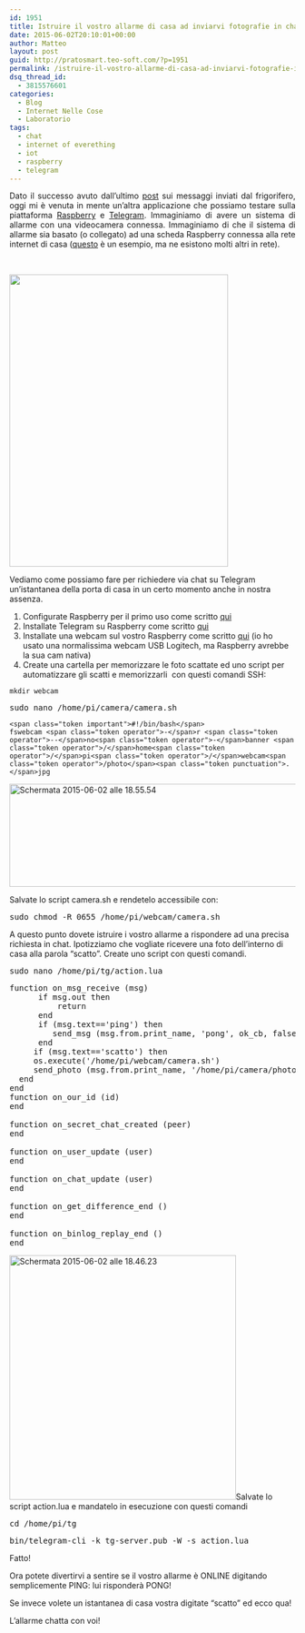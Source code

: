 ```yaml
---
id: 1951
title: Istruire il vostro allarme di casa ad inviarvi fotografie in chat
date: 2015-06-02T20:10:01+00:00
author: Matteo
layout: post
guid: http://pratosmart.teo-soft.com/?p=1951
permalink: /istruire-il-vostro-allarme-di-casa-ad-inviarvi-fotografie-in-chat/
dsq_thread_id:
  - 3815576601
categories:
  - Blog
  - Internet Nelle Cose
  - Laboratorio
tags:
  - chat
  - internet of everething
  - iot
  - raspberry
  - telegram
---
```

<p style="text-align: justify;">
  Dato il successo avuto dall&#8217;ultimo <a title="Chattare con il proprio frigorifero: Telegram & Raspberry" href="http://pratosmart.teo-soft.com/chattare-con-il-proprio-frigorifero-telegram-raspberry/" target="_blank">post</a> sui messaggi inviati dal frigorifero, oggi mi è venuta in mente un&#8217;altra applicazione che possiamo testare sulla piattaforma <a href="https://www.raspberrypi.org/" target="_blank">Raspberry</a> e <a href="https://telegram.org/" target="_blank">Telegram</a>. Immaginiamo di avere un sistema di allarme con una videocamera connessa. Immaginiamo di che il sistema di allarme sia basato (o collegato) ad una scheda Raspberry connessa alla rete internet di casa (<a href="http://www.projects.privateeyepi.com/home/home-alarm-system-project/installation/how-it-works" target="_blank">questo</a> è un esempio, ma ne esistono molti altri in rete).
</p>

&nbsp;

[<img class=" wp-image-1957  aligncenter" src="http://pratosmart.teo-soft.com/wp-content/uploads/2015/06/IMG_1298-e1433268499440.jpg" alt="" width="385" height="514" srcset="http://pratosmart.teo-soft.com/wp-content/uploads/2015/06/IMG_1298-e1433268499440-225x300.jpg 225w, http://pratosmart.teo-soft.com/wp-content/uploads/2015/06/IMG_1298-e1433268499440-768x1024.jpg 768w, http://pratosmart.teo-soft.com/wp-content/uploads/2015/06/IMG_1298-e1433268499440.jpg 960w" sizes="(max-width: 385px) 100vw, 385px" />](http://pratosmart.teo-soft.com/wp-content/uploads/2015/06/IMG_1298-e1433268499440.jpg)

Vediamo come possiamo fare per richiedere via chat su Telegram un&#8217;istantanea della porta di casa in un certo momento anche in nostra assenza.

  1. Configurate Raspberry per il primo uso come scritto <a title="Come si fa il primo setup di un Raspberry B+" href="http://pratosmart.teo-soft.com/come-si-fa-il-primo-setup-di-un-raspberry-b/" target="_blank">qui</a>
  2. Installate Telegram su Raspberry come scritto <a title="Chattare con il proprio frigorifero: Telegram & Raspberry" href="http://pratosmart.teo-soft.com/chattare-con-il-proprio-frigorifero-telegram-raspberry/" target="_blank">qui</a>
  3. Installate una webcam sul vostro Raspberry come scritto <a href="https://www.raspberrypi.org/documentation/usage/webcams/" target="_blank">qui</a> (io ho usato una normalissima webcam USB Logitech, ma Raspberry avrebbe la sua cam nativa)
  4. Create una cartella per memorizzare le foto scattate ed uno script per automatizzare gli scatti e memorizzarli  con questi comandi SSH:

<pre class=" language-bash"><code class=" language-bash">mkdir webcam</code></pre>

<pre>sudo nano /home/pi/camera/camera.sh</pre>

<pre class=" language-bash"><code class=" language-bash">&lt;span class="token important">#!/bin/bash&lt;/span> 
fswebcam &lt;span class="token operator">-&lt;/span>r &lt;span class="token operator">--&lt;/span>no&lt;span class="token operator">-&lt;/span>banner &lt;span class="token operator">/&lt;/span>home&lt;span class="token operator">/&lt;/span>pi&lt;span class="token operator">/&lt;/span>webcam&lt;span class="token operator">/photo&lt;/span>&lt;span class="token punctuation">.&lt;/span>jpg </code></pre>

<img class="  wp-image-1955 aligncenter" src="http://pratosmart.teo-soft.com/wp-content/uploads/2015/06/Schermata-2015-06-02-alle-18.55.54.png" alt="Schermata 2015-06-02 alle 18.55.54" width="541" height="181" srcset="http://pratosmart.teo-soft.com/wp-content/uploads/2015/06/Schermata-2015-06-02-alle-18.55.54-300x100.png 300w, http://pratosmart.teo-soft.com/wp-content/uploads/2015/06/Schermata-2015-06-02-alle-18.55.54-1024x342.png 1024w, http://pratosmart.teo-soft.com/wp-content/uploads/2015/06/Schermata-2015-06-02-alle-18.55.54-150x50.png 150w, http://pratosmart.teo-soft.com/wp-content/uploads/2015/06/Schermata-2015-06-02-alle-18.55.54.png 1430w" sizes="(max-width: 541px) 100vw, 541px" />

Salvate lo script camera.sh e rendetelo accessibile con:

<pre>sudo chmod -R 0655 /home/pi/webcam/camera.sh</pre>

A questo punto dovete istruire i vostro allarme a rispondere ad una precisa richiesta in chat. Ipotizziamo che vogliate ricevere una foto dell&#8217;interno di casa alla parola &#8220;scatto&#8221;. Create uno script con questi comandi.

<pre>sudo nano /home/pi/tg/action.lua</pre>

<pre>function on_msg_receive (msg)
      if msg.out then
          return
      end
      if (msg.text=='ping') then
         send_msg (msg.from.print_name, 'pong', ok_cb, false)
      end
     if (msg.text=='scatto') then
     os.execute('/home/pi/webcam/camera.sh')
     send_photo (msg.from.print_name, '/home/pi/camera/photo.jpg', ok_cb, false)
  end
end   
function on_our_id (id) 
end   

function on_secret_chat_created (peer) 
end   

function on_user_update (user) 
end   

function on_chat_update (user) 
end   

function on_get_difference_end () 
end   

function on_binlog_replay_end () 
end</pre>

[<img class="alignleft  wp-image-1954" src="http://pratosmart.teo-soft.com/wp-content/uploads/2015/06/Schermata-2015-06-02-alle-18.46.23.png" alt="Schermata 2015-06-02 alle 18.46.23" width="399" height="430" srcset="http://pratosmart.teo-soft.com/wp-content/uploads/2015/06/Schermata-2015-06-02-alle-18.46.23-278x300.png 278w, http://pratosmart.teo-soft.com/wp-content/uploads/2015/06/Schermata-2015-06-02-alle-18.46.23-949x1024.png 949w, http://pratosmart.teo-soft.com/wp-content/uploads/2015/06/Schermata-2015-06-02-alle-18.46.23-139x150.png 139w, http://pratosmart.teo-soft.com/wp-content/uploads/2015/06/Schermata-2015-06-02-alle-18.46.23.png 1386w" sizes="(max-width: 399px) 100vw, 399px" />](http://pratosmart.teo-soft.com/wp-content/uploads/2015/06/Schermata-2015-06-02-alle-18.46.23.png)Salvate lo script action.lua e mandatelo in esecuzione con questi comandi

<pre>cd /home/pi/tg</pre>

<pre>bin/telegram-cli -k tg-server.pub -W -s action.lua</pre>

Fatto!

Ora potete divertirvi a sentire se il vostro allarme è ONLINE digitando semplicemente PING: lui risponderà PONG!

Se invece volete un istantanea di casa vostra digitate &#8220;scatto&#8221; ed ecco qua!

L&#8217;allarme chatta con voi!